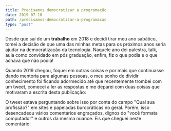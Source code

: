 ```yaml
---
title: Precisamos democratizar a programação
date: 2019-07-10
path: /precisamos-democratizar-a-programacao
type: "post"
---
```


Desde que saí de um **trabalho** em 2018 e decidi tirar meu ano sabático, tomei a decisão de que uma das minhas metas para os próximos anos seria ajudar na democratização da tecnologia. Naquele ano dei palestra, talk, aula como convidado em pós graduação, enfim, fiz o que podia e o que achava que não podia!

Quando 2019 chegou, foquei em outras coisas e por mais que continuasse dando mentoria para algumas pessoas, o meu sonho de dividir conhecimento foi ficando adormecido até que recentemente trombei com um tweet, comecei a ler as respostas e me deparei com duas coisas que motivaram a escrita desta publicação:

O tweet estava perguntando sobre isso por conta do campo "Qual sua profissão?" em sites e papeladas burocráticas no geral. Porém, isso desencadeou vários comentários engraçados, dignos do "você formata computador" e outros da mesma nuance. Eis que cheguei neste comentário: